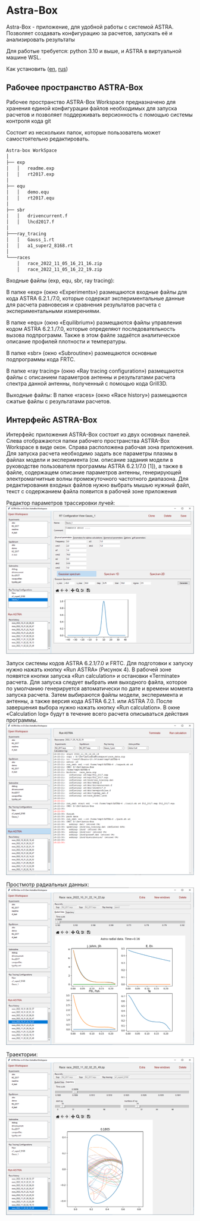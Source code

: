 # Astra-Box

Astra-Box - приложение, для удобной работы c системой ASTRA. 
Позволяет создавать конфигурацию за расчетов, запускать её и анализировать результаты

Для работые требуется: python 3.10 и выше, и ASTRA в виртуальной машине WSL.

Как установить ([en](Installing_ENG.html), [rus](Installing_RUS.html))

## Рабочее пространство ASTRA-Box

Рабочее пространство ASTRA-Box Workspace предназначено для хранения единой
конфигурации файлов необходимых для запуска расчетов и позволяет поддерживать
версионность с помощью системы контроля кода git 

Cостоит из нескольких папок, которые пользователь может самостоятельно редактировать. 

```
Astra-box WorkSpace
│
├── exp 
│   │   readme.exp
│   │   rt2017.exp
│   
├── equ
│   │   demo.equ
│   │   rt2017.equ
│   
├── sbr
│   │   drivencurrent.f
│   │   lhcd2017.f   
│   
├───ray_tracing
│   │   Gauss_1.rt
│   │   a1_super2_8168.rt
│   
└───races
    │   race_2022_11_05_16_21_16.zip    
    │   race_2022_11_05_16_22_19.zip    
```

Входные файлы (exp, equ, sbr, ray tracing):

В папке «exp» (окно «Experiments») размещаются входные файлы для кода ASTRA 6.2.1./7.0, которые содержат экспериментальные данные для расчета равновесия и сравнения результатов расчета с экспериментальными измерениями.

В папке «equ» (окно «Equilibrium») размещаются файлы управления кодом ASTRA 6.2.1./7.0, которые определяют последовательность вызова подпрограмм. Также в этом файле задаётся аналитическое описание профилей плотности и температуры.

В папке «sbr» (окно «Subroutine»)  размещаются основные подпрограммы кода FRTC. 

В папке «ray tracing» (окно «Ray tracing configuration»)  размещаются файлы с описанием параметров антенны и результатами расчета спектра данной антенны, полученный с помощью кода Grill3D. 

Выходные файлы:
В папке «races» (окно «Race history») размещаются сжатые файлы с результатами расчетов.

## Интерфейс ASTRA-Box

Интерфейс приложения ASTRA-Box состоит из двух основных панелей. 
Слева отображаются папки рабочего пространства ASTRA-Box Workspace в виде окон. Справа расположена рабочая зона приложения.
Для запуска расчета необходимо задать все параметры плазмы в файлах модели и эксперимента (см. описание задания модели в руководстве пользователя программы ASTRA 6.2.1/7.0 [1]), а также в файле, содержащем описание параметров антенны, генерирующей электромагнитные волны промежуточного частотного диапазона. Для редактирования входных файлов нужно выбрать мышью нужный файл, текст с содержанием файла появится в рабочей зоне приложения

Редактор параметров трассировки лучей:
![](media/rt.png)

Запуск системы кодов ASTRA 6.2.1/7.0 и FRTC. Для подготовки к запуску нужно нажать кнопку «Run ASTRA» (Рисунок 4). В рабочей зоне появятся кнопки запуска «Run calculation» и остановки «Terminate» расчета. Для запуска следует выбрать имя выходного файла, которое по умолчанию генерируется автоматически по дате и времени момента запуска расчета. Затем выбираются файлы модели, эксперимента и антенны, а также версия кода ASTRA 6.2.1. или ASTRA 7.0. После завершения выбора нужно нажать кнопку «Run calculation». В окне «Calculation log» будут в течение всего расчета описываться действия программы.
![](media/run.png)

Простмотр радиальных данных:
![](media/radial_data.png)

Траектории:
![](media/traj.png)
